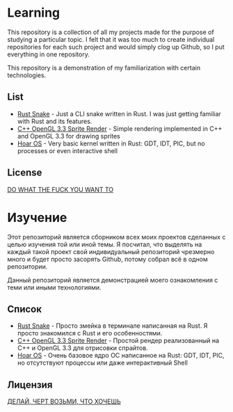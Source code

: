 # Learning

This repository is a collection of all my projects made for the purpose of studying a particular topic. I felt that it was too much to create individual repositories for each such project and would simply clog up Github, so I put everything in one repository.

This repository is a demonstration of my familiarization with certain technologies.

## List
- [Rust Snake](/rust-snake/) - Just a CLI snake written in Rust. I was just getting familiar with Rust and its features.
- [C++ OpenGL 3.3 Sprite Render](/cpp-opengl-33-sprite-render) - Simple rendering implemented in C++ and OpenGL 3.3 for drawing sprites
- [Hoar OS](/hoar/) - Very basic kernel written in Rust: GDT, IDT, PIC, but no processes or even interactive shell

## License
[DO WHAT THE FUCK YOU WANT TO](LICESE)

# Изучение

Этот репозиторий является сборником всех моих проектов сделанных с целью изучения той или иной темы. Я посчитал, что выделять на каждый такой проект свой индивидуальный репозиторий чрезмерно много и будет просто засорять Github, потому собрал всё в одном репозитории.

Данный репозиторий является демонстрацией моего ознакомления с теми или иными технологиями.

## Список
- [Rust Snake](/rust-snake/) - Просто змейка в терминале написанная на Rust. Я просто знакомился с Rust и его особенностями.
- [C++ OpenGL 3.3 Sprite Render](/cpp-opengl-33-sprite-render) - Простой рендер реализованный на C++ и OpenGL 3.3 для отрисовки спрайтов.
- [Hoar OS](/hoar/) - Очень базовое ядро ОС написанное на Rust: GDT, IDT, PIC, но отсутствуют процессы или даже интерактивный Shell

## Лицензия
[ДЕЛАЙ, ЧЕРТ ВОЗЬМИ, ЧТО ХОЧЕШЬ](LICENSE)
